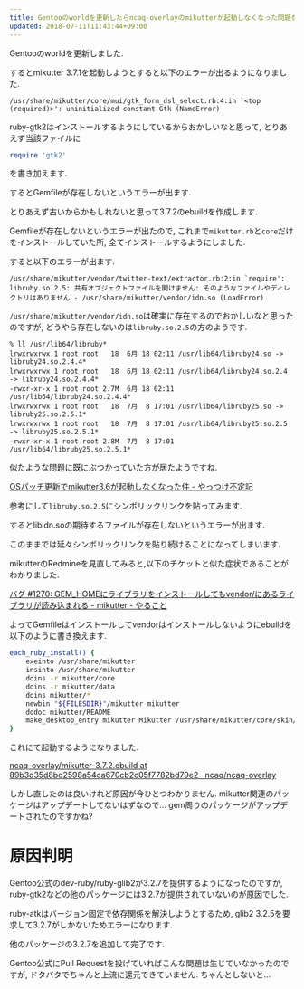 ```yaml
---
title: Gentooのworldを更新したらncaq-overlayのmikutterが起動しなくなった問題を解決しました
updated: 2018-07-11T11:43:44+09:00
---
```


Gentooのworldを更新しました.

するとmikutter 3.7.1を起動しようとすると以下のエラーが出るようになりました.

~~~
/usr/share/mikutter/core/mui/gtk_form_dsl_select.rb:4:in `<top (required)>': uninitialized constant Gtk (NameError)
~~~

ruby-gtk2はインストールするようにしているからおかしいなと思って,
とりあえず当該ファイルに

~~~ruby
require 'gtk2'
~~~

を書き加えます.

するとGemfileが存在しないというエラーが出ます.

とりあえず古いからかもしれないと思って3.7.2のebuildを作成します.

Gemfileが存在しないというエラーが出たので,
これまで`mikutter.rb`と`core`だけをインストールしていた所,
全てインストールするようにしました.

すると以下のエラーが出ます.

~~~
/usr/share/mikutter/vendor/twitter-text/extractor.rb:2:in `require': libruby.so.2.5: 共有オブジェクトファイルを開けません: そのようなファイルやディレクトリはありません - /usr/share/mikutter/vendor/idn.so (LoadError)
~~~

`/usr/share/mikutter/vendor/idn.so`は確実に存在するのでおかしいなと思ったのですが,
どうやら存在しないのは`libruby.so.2.5`の方のようです.

~~~
% ll /usr/lib64/libruby*
lrwxrwxrwx 1 root root   18  6月 18 02:11 /usr/lib64/libruby24.so -> libruby24.so.2.4.4*
lrwxrwxrwx 1 root root   18  6月 18 02:11 /usr/lib64/libruby24.so.2.4 -> libruby24.so.2.4.4*
-rwxr-xr-x 1 root root 2.7M  6月 18 02:11 /usr/lib64/libruby24.so.2.4.4*
lrwxrwxrwx 1 root root   18  7月  8 17:01 /usr/lib64/libruby25.so -> libruby25.so.2.5.1*
lrwxrwxrwx 1 root root   18  7月  8 17:01 /usr/lib64/libruby25.so.2.5 -> libruby25.so.2.5.1*
-rwxr-xr-x 1 root root 2.8M  7月  8 17:01 /usr/lib64/libruby25.so.2.5.1*
~~~

似たような問題に既にぶつかっていた方が居たようですね.

[OSパッチ更新でmikutter3.6が起動しなくなった件 - やっつけ不定記](http://d.hatena.ne.jp/chocopurin/20180418/1524059196)

参考にして`libruby.so.2.5`にシンボリックリンクを貼ってみます.

するとlibidn.soの期待するファイルが存在しないというエラーが出ます.

このままでは延々シンボリックリンクを貼り続けることになってしまいます.

mikutterのRedmineを見直してみると,以下のチケットと似た症状であることがわかりました.

[バグ #1270: GEM_HOMEにライブラリをインストールしてもvendor/にあるライブラリが読み込まれる - mikutter - やること](https://dev.mikutter.hachune.net/issues/1270)

よってGemfileはインストールしてvendorはインストールしないようにebuildを以下のように書き換えます.

~~~bash
each_ruby_install() {
	exeinto /usr/share/mikutter
	insinto /usr/share/mikutter
	doins -r mikutter/core
	doins -r mikutter/data
	doins mikutter/*
	newbin "${FILESDIR}"/mikutter mikutter
	dodoc mikutter/README
	make_desktop_entry mikutter Mikutter /usr/share/mikutter/core/skin/data/icon.png
}
~~~

これにて起動するようになりました.

[ncaq-overlay/mikutter-3.7.2.ebuild at 89b3d35d8bd2598a54ca670cb2c05f7782bd79e2 · ncaq/ncaq-overlay](https://github.com/ncaq/ncaq-overlay/blob/89b3d35d8bd2598a54ca670cb2c05f7782bd79e2/net-misc/mikutter/mikutter-3.7.2.ebuild)

しかし直したのは良いけれど原因が今ひとつわかりません.
mikutter関連のパッケージはアップデートしてないはずなので…
gem周りのパッケージがアップデートされたのですかね?

# 原因判明

Gentoo公式のdev-ruby/ruby-glib2が3.2.7を提供するようになったのですが,
ruby-gtk2などの他のパッケージには3.2.7が提供されていないのが原因でした.

ruby-atkはバージョン固定で依存関係を解決しようとするため,
glib2 3.2.5を要求して3.2.7がしかないためエラーになります.

他のパッケージの3.2.7を追加して完了です.

Gentoo公式にPull Requestを投げていればこんな問題は生じていなかったのですが,
ドタバタでちゃんと上流に還元できていません.
ちゃんとしないと…
